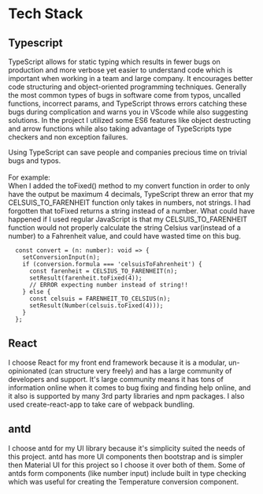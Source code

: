 # Tech Stack

## Typescript

TypeScript allows for static typing which results in fewer bugs on production and more verbose yet easier to understand code which is important when working in a team and large company. It encourages better code structuring and object-oriented programming techniques. Generally the most common types of bugs in software come from typos, uncalled functions, incorrect params, and TypeScript throws errors catching these bugs during complication and warns you in VScode while also suggesting solutions. In the project I utilized some ES6 features like object destructing and arrow functions while also taking advantage of TypeScripts type checkers and non exception failures.&#x20;

Using TypeScript can save people and companies precious time on trivial bugs and typos.\
\
For example:\
When I added the toFixed() method to my convert function in order to only have the output be maximum 4 decimals, TypeScript threw an error that my CELSUIS_TO_FARENHEIT function only takes in numbers, not strings. I had forgotten that toFixed returns a string instead of a number. What could have happened if I used regular JavaScript is that my CELSUIS_TO_FARENHEIT function would not properly calculate the string Celsius var(instead of a number) to a Fahrenheit value, and could have wasted time on this bug.&#x20;

```
  const convert = (n: number): void => {
    setConversionInput(n);
    if (conversion.formula === 'celsuisToFahrenheit') {
      const farenheit = CELSIUS_TO_FARENHEIT(n);
      setResult(farenheit.toFixed(4));
      // ERROR expecting number instead of string!!
    } else {
      const celsuis = FARENHEIT_TO_CELSIUS(n);
      setResult(Number(celsuis.toFixed(4)));
    }
  };
```

## React

I choose React for my front end framework because it is a modular, un-opinionated (can structure very freely) and has a large community of developers and support. It's large community means it has tons of information online when it comes to bug fixing and finding help online, and it also is supported by many 3rd party libraries and npm packages. I also used create-react-app to take care of webpack bundling.

## antd

I choose antd for my UI library because it's simplicity suited the needs of this project. antd has more UI components then bootstrap and is simpler then Material UI for this project so I choose it over both of them. Some of antds form components (like number input) include built in type checking which was useful for creating the Temperature conversion component.&#x20;
